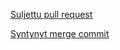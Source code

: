 [Suljettu pull request](https://github.com/HackTastic5/miniprojekti/pull/4)

[Syntynyt merge commit](https://github.com/HackTastic5/miniprojekti/commit/75a3b5005c86f72650cec537f8107375ee22bffe)
